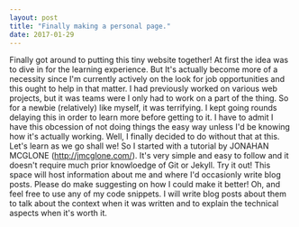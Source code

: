 ```yaml
---
layout: post
title: "Finally making a personal page."
date: 2017-01-29
---
```


Finally got around to putting this tiny website together!
At first the idea was to dive in for the learning experience. But It's actually become more of a necessity since I'm currently actively on the look for job opportunities and this ought to help in that matter.
I had previously worked on various web projects, but it was teams were I only had to work on a part of the thing. So for a newbie (relatively) like myself, it was terrifying. I kept going rounds delaying this in order to learn more before getting to it. I have to admit I have this obcession of not doing things the easy way unless I'd be knowing how it's actually working. 
Well, I finally decided to do without that at this. Let's learn as we go shall we! 
So I started with a tutorial by JONAHAN MCGLONE (http://jmcglone.com/). It's very simple and easy to follow and it doesn't require much prior knowloedge of Git or Jekyll. Try it out!
This space will host information about me and where I'd occasionly write blog posts.
Please do make suggesting on how I could make it better!
Oh, and feel free to use any of my code snippets. I will write blog posts about them to talk about the context when it was written and to explain the technical aspects when it's worth it.
